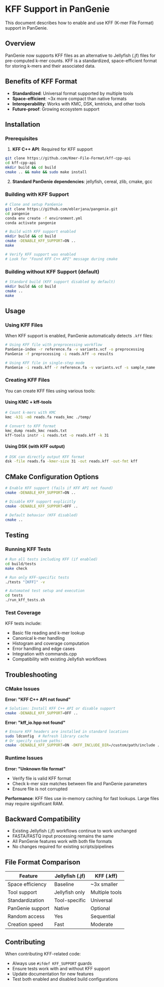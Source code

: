 # KFF Support in PanGenie

This document describes how to enable and use KFF (K-mer File Format) support in PanGenie.

## Overview

PanGenie now supports KFF files as an alternative to Jellyfish (.jf) files for pre-computed k-mer counts. KFF is a standardized, space-efficient format for storing k-mers and their associated data.

## Benefits of KFF Format

- **Standardized**: Universal format supported by multiple tools
- **Space-efficient**: ~3x more compact than native formats
- **Interoperability**: Works with KMC, DSK, kmtricks, and other tools
- **Future-proof**: Growing ecosystem support

## Installation

### Prerequisites

1. **KFF C++ API**: Required for KFF support
```bash
git clone https://github.com/Kmer-File-Format/kff-cpp-api
cd kff-cpp-api
mkdir build && cd build
cmake .. && make && sudo make install
```

2. **Standard PanGenie dependencies**: jellyfish, cereal, zlib, cmake, gcc

### Building with KFF Support

```bash
# Clone and setup PanGenie
git clone https://github.com/eblerjana/pangenie.git
cd pangenie
conda env create -f environment.yml
conda activate pangenie

# Build with KFF support enabled
mkdir build && cd build
cmake -DENABLE_KFF_SUPPORT=ON ..
make

# Verify KFF support was enabled
# Look for "Found KFF C++ API" message during cmake
```

### Building without KFF Support (default)

```bash
# Standard build (KFF support disabled by default)
mkdir build && cd build
cmake ..
make
```

## Usage

### Using KFF Files

When KFF support is enabled, PanGenie automatically detects `.kff` files:

```bash
# Using KFF file with preprocessing workflow
PanGenie-index -r reference.fa -v variants.vcf -o preprocessing
PanGenie -f preprocessing -i reads.kff -o results

# Using KFF file in single-step mode
PanGenie -i reads.kff -r reference.fa -v variants.vcf -s sample_name
```

### Creating KFF Files

You can create KFF files using various tools:

#### Using KMC + kff-tools
```bash
# Count k-mers with KMC
kmc -k31 -m8 reads.fa reads_kmc ./temp/

# Convert to KFF format
kmc_dump reads_kmc reads.txt
kff-tools instr -i reads.txt -o reads.kff -k 31
```

#### Using DSK (with KFF output)
```bash
# DSK can directly output KFF format
dsk -file reads.fa -kmer-size 31 -out reads.kff -out-fmt kff
```

## CMake Configuration Options

```bash
# Enable KFF support (fails if KFF API not found)
cmake -DENABLE_KFF_SUPPORT=ON ..

# Disable KFF support explicitly
cmake -DENABLE_KFF_SUPPORT=OFF ..

# Default behavior (KFF disabled)
cmake ..
```

## Testing

### Running KFF Tests

```bash
# Run all tests including KFF (if enabled)
cd build/tests
make check

# Run only KFF-specific tests
./tests "[KFF]" -v

# Automated test setup and execution
cd tests
./run_kff_tests.sh
```

### Test Coverage

KFF tests include:
- Basic file reading and k-mer lookup
- Canonical k-mer handling
- Histogram and coverage computation  
- Error handling and edge cases
- Integration with commands.cpp
- Compatibility with existing Jellyfish workflows

## Troubleshooting

### CMake Issues

**Error: "KFF C++ API not found"**
```bash
# Solution: Install KFF C++ API or disable support
cmake -DENABLE_KFF_SUPPORT=OFF ..
```

**Error: "kff_io.hpp not found"**
```bash
# Ensure KFF headers are installed in standard locations
sudo ldconfig  # Refresh library cache
# Or specify custom paths:
cmake -DENABLE_KFF_SUPPORT=ON -DKFF_INCLUDE_DIR=/custom/path/include ..
```

### Runtime Issues

**Error: "Unknown file format"**
- Verify file is valid KFF format
- Check k-mer size matches between file and PanGenie parameters
- Ensure file is not corrupted

**Performance**: KFF files use in-memory caching for fast lookups. Large files may require significant RAM.

## Backward Compatibility

- Existing Jellyfish (.jf) workflows continue to work unchanged
- FASTA/FASTQ input processing remains the same
- All PanGenie features work with both file formats
- No changes required for existing scripts/pipelines

## File Format Comparison

| Feature | Jellyfish (.jf) | KFF (.kff) |
|---------|----------------|------------|
| Space efficiency | Baseline | ~3x smaller |
| Tool support | Jellyfish only | Multiple tools |
| Standardization | Tool-specific | Universal |
| PanGenie support | Native | Optional |
| Random access | Yes | Sequential |
| Creation speed | Fast | Moderate |

## Contributing

When contributing KFF-related code:
- Always use `#ifdef KFF_SUPPORT` guards
- Ensure tests work with and without KFF support
- Update documentation for new features
- Test both enabled and disabled build configurations